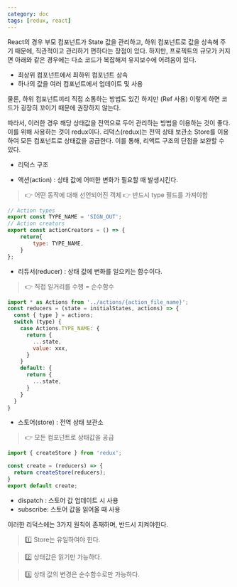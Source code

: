 ```yaml
---
category: doc
tags: [redux, react]
---
```


React의 경우 부모 컴포넌트가 State 값을 관리하고, 하위 컴포넌트로 값을 상속해 주기 때문에, 직관적이고 관리하기 편하다는 장점이 있다.
하지만, 프로젝트의 규모가 커지면 아래와 같은 경우에는 다소 코드가 복잡해져 유지보수에 어려움이 있다.
 - 최상위 컴포넌트에서 최하위 컴포넌트 상속
 - 하나의 값을 여러 컴포넌트에서 업데이트 및 사용

물론, 하위 컴포넌트끼리 직접 소통하는 방법도 있긴 하지만 (Ref 사용)
이렇게 하면 코드가 굉장히 꼬이기 때문에 권장하지 않는다.

따라서, 이러한 경우 해당 상태값을 전역으로 두어 관리하는 방법을 이용하는 것이 좋다.
이를 위해 사용하는 것이 redux이다.
리덕스(redux)는 전역 상태 보관소 Store를 이용하여 모든 컴포넌트로 상태값을 공급한다.
이를 통해, 리액트 구조의 단점을 보완할 수 있다.

* 리덕스 구조
- 액션(action) : 상태 값에 어떠한 변화가 필요할 때 발생시킨다.
>👉 어떤 동작에 대해 선언되어진 객체
>👉 반드시 type 필드를 가져야함
```javascript
// Action types
export const TYPE_NAME = 'SIGN_OUT';
// Action creators
export const actionCreators = () => {
    return{
        type: TYPE_NAME,
    }
};
```
- 리듀서(reducer) : 상태 값에 변화를 일으키는 함수이다.
>👉 직접 일거리를 수행 = 순수함수
```javascript
import * as Actions from '../actions/{action_file_name}';
const reducers = (state = initialStates, actions) => {
  const { type } = actions;
  switch (type) {
    case Actions.TYPE_NAME: {
      return {
        ...state,
        value: xxx,
      }
    }
    default: {
      return {
        ...state,
      }
    }
  }
}
```
- 스토어(store) : 전역 상태 보관소
>👉 모든 컴포넌트로 상태값을 공급

```javascript
import { createStore } from 'redux';

const create = (reducers) => {
  return createStore(reducers);
}
export default create;
```
- dispatch : 스토어 값 업데이트 시 사용
- subscribe: 스토어 값을 읽어올 때 사용

이러한 리덕스에는 3가지 원칙이 존재하며, 반드시 지켜야한다.

>1️⃣ Store는 유일하여야 한다.

>2️⃣ 상태값은 읽기만 가능하다.

>3️⃣ 상태 값의 변경은 순수함수로만 가능하다.

